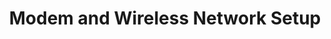 ---
sort_key: 15
layout: sku
id: modem-wireless-network-setup-modem
title: Modem and Wireless Network Setup
heading: Modem and Wireless Network Setup
sub-title: Struggling with your modem? Get a pro setup so your devices are talking together as they should.
features:
 - feature: "As part of our Modem setup service we’ll visit your place and:"
 - feature: Includes connecting the modem router supplied by the ISP or customer to the internet via a ethernet connection
 - feature: Connect up to 5 wireless devices
 - feature: Change the SSID name and password as agreed with customer and record for customer in customer red folder
 - feature: Measure the wireless internet speed in 3 locations in the home
 - feature: All cables neatly concealed
 - feature: Clean up and remove rubbish
price: 159
unit: modem
---